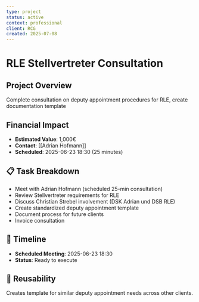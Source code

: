 ```yaml
---
type: project
status: active
context: professional
client: RCG
created: 2025-07-08
---
```



# RLE Stellvertreter Consultation

## Project Overview
Complete consultation on deputy appointment procedures for RLE, create documentation template

## Financial Impact
- **Estimated Value**: 1,000€
- **Contact**: [[Adrian Hofmann]]
- **Scheduled**: 2025-06-23 18:30 (25 minutes)

## 📋 Task Breakdown
- Meet with Adrian Hofmann (scheduled 25-min consultation)
- Review Stellvertreter requirements for RLE
- Discuss Christian Strebel involvement (DSK Adrian und DSB RLE)
- Create standardized deputy appointment template
- Document process for future clients
- Invoice consultation

## 📅 Timeline
- **Scheduled Meeting**: 2025-06-23 18:30
- **Status**: Ready to execute

## 🔄 Reusability
Creates template for similar deputy appointment needs across other clients.
